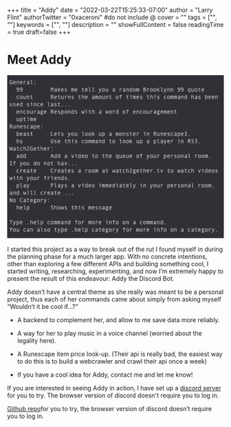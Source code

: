 +++
title = "Addy"
date = "2022-03-22T15:25:33-07:00"
author = "Larry Flint"
authorTwitter = "0xaceroni" #do not include @
cover = ""
tags = ["", ""]
keywords = ["", ""]
description = ""
showFullContent = false
readingTime = true
draft=false
+++

# Meet Addy

![addy-help](/project-pictures/addy-help.png)

I started this project as a way to break out of the rut I found myself in during the planning phase for a much larger app. With no concrete intentions, other than exploring a few different APIs and building something cool, I started writing, researching, experimenting, and now I’m extremely happy to present the result of this endeavour: Addy the Discord Bot.

Addy doesn’t have a central theme as she really was meant to be a personal project, thus each of her commands came about simply from asking myself “Wouldn’t it be cool if…?”

- A backend to complement her, and allow to me save data more reliably.

- A way for her to play music in a voice channel (worried about the legality here).

- A Runescape item price look-up. (Their api is really bad, the easiest way to do this is to build a webcrawler and crawl their api once a week)

- If you have a cool idea for Addy, contact me and let me know!

If you are interested in seeing Addy in action, I have set up a [discord server](https://discord.gg/a5EXHbGwzH) for you to try. The browser version of discord doesn't require you to log in.

[Github repo](https://github.com/Acer0ni/Addy-the-disc-bot)for you to try, the browser version of discord doesn’t require you to log in.
